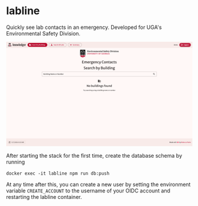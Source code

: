# labline

Quickly see lab contacts in an emergency. Developed for UGA's Environmental Safety Division.

![home page](/.github/home.png)

After starting the stack for the first time, create the database schema by running

```
docker exec -it labline npm run db:push
```

At any time after this, you can create a new user by setting the environment variable `CREATE_ACCOUNT` to the username of your OIDC account and restarting the labline container.

